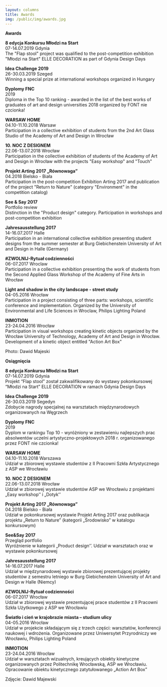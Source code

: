 ```yaml
---
layout: columns
title: Awards
img: /public/img/awards.jpg
---
```


<div id="awards" class="pure-g">

<div class="pure-u-1-1 pure-u-lg-1-2"><div class="column-eng">
<p><strong>Awards</strong></p>

<p class="item">
<strong>8 edycja Konkursu Młodzi na Start</strong><br/>
07-14.07.2019 Gdynia<br/>
The "Flap stool" project was qualified to the post-competition exhibition "Młodzi na Start" ELLE DECORATION as part of Gdynia Design Days
</p>

<p class="item">
<strong>Idea Challenge 2019</strong><br/>
26-30.03.2019 Szeged<br/>
Winning a special prize at international workshops organized in Hungary
</p>

<p class="item">
<strong>Dyplomy FNC</strong><br/>
2019<br/>
Diploma in the Top 10 ranking - awarded in the list of the best works of graduates of art and design universities 2018 organized by FONT nie czcionka!
</p>

<p class="item">
<strong>WARSAW HOME</strong><br/>
04.10-11.10.2018 Warsaw<br/>
Participation in a collective exhibition of students from the 2nd Art Glass Studio of the Academy of Art and Design  in Wrocław
</p>

<p class="item">
<strong>10. NOC Z DESIGNEM</strong><br/>
22.06-13.07.2018 Wrocław<br/>
Participation in the collective exhibition of students of the Academy of Art and Design  in Wrocław with the projects "Easy workshop" and "Touch"
</p>

<p class="item">
<strong>Projekt Arting 2017 „Równowaga”</strong><br/>
04.2018 Bielsko - Biała<br/>
Participation in the post-competition Exhibition Arting 2017 and publication of the project "Return to Nature" (category "Environment" in the competition catalog)
</p>

<p class="item">
<strong>See & Say 2017</strong><br/>
Portfolio review<br/>
Distinction in the "Product design" category. Participation in workshops and post-competition exhibition
</p>

<p class="item">
<strong>Jahresausstellung 2017</strong><br/>
14-16.07.2017 Halle<br/>
Participation in an international collective exhibition presenting student designs from the summer semester at Burg Giebichenstein University of Art and Design in Halle (Germany)
</p>

<p class="item">
<strong>#ZWOLNIJ-Rytuał codzienności</strong><br/>
06-07.2017 Wroclaw<br/>
Participation in a collective exhibition presenting the work of students from the Second Applied Glass Workshop of the Academy of Fine Arts in Wrocław
</p>

<p class="item">
<strong>Light and shadow in the city landscape - street study</strong><br/>
04-05.2016 Wrocław<br/>
Participation in a project consisting of three parts: workshops, scientific conference and implementation. Organized by the University of Environmental and Life Sciences in Wroclaw, Philips Lighting Poland
</p>

<p class="item">
<strong>INMOTION</strong><br/>
23-24.04.2016 Wrocław<br/>
Participation in visual workshops creating kinetic objects organized by the Wrocław University of Technology, Academy of Art and Design in Wrocław. Development of a kinetic object entitled "Action Art Box"
</p>

<p>Photo: Dawid Majeski</p>

</div></div>

<div class="pure-u-1-1 pure-u-lg-1-2"><div class="column-pol">
<p><strong>Osiągnięcia</strong></p>

<p class="item">
<strong>8 edycja Konkursu Młodzi na Start</strong><br/>
07-14.07.2019 Gdynia<br/>
Projekt “Flap stool” został zakwalifikowany do wystawy pokonkursowej “Młodzi na Start” ELLE DECORATION w ramach Gdynia Design Days
</p>

<p class="item">
<strong>Idea Challenge 2019</strong><br/>
26-30.03.2019 Segedyn<br/>
Zdobycie nagrody specjalnej na warsztatach międzynarodowych organizowanych na Węgrzech
</p>

<p class="item">
<strong>Dyplomy FNC</strong><br/>
2019<br/>
Dyplom w rankingu Top 10 - wyróżniony w zestawieniu najlepszych prac absolwentów uczelni artystyczno-projektowych 2018 r. organizowanego przez FONT nie czcionka!
</p>

<p class="item">
<strong>WARSAW HOME</strong><br/>
04.10-11.10.2018 Warszawa<br/>
Udział w zbiorowej wystawie studentów z II Pracowni Szkła Artystycznego z ASP we Wrocławiu
</p>

<p class="item">
<strong>10. NOC Z DESIGNEM</strong><br/>
22.06-13.07.2018 Wrocław<br/>
Udział w zbiorowej wystawie studentów ASP we Wrocławiu z projektami „Easy workshop’’ i „Dotyk’’
</p>

<p class="item">
<strong>Projekt Arting 2017 „Równowaga”</strong><br/>
04.2018 Bielsko - Biała<br/>
Udział w pokonkursowej wystawie Projekt Arting 2017 oraz publikacja projektu „Return to Nature” (kategorii „Środowisko” w katalogu konkursowym)
</p>

<p class="item">
<strong>See&Say 2017</strong><br/>
Przegląd portfolio<br/>
Wyróżnienie w kategorii „Product design’’. Udział w warsztatach oraz w wystawie pokonkursowej
</p>

<p class="item">
<strong>Jahresausstellung 2017</strong><br/>
14-16.07.2017 Halle<br/>
Udział w międzynarodowej wystawie zbiorowej prezentującej projekty studentów z semestru letniego w Burg Giebichenstein University of Art and Design w Halle (Niemcy)
</p>

<p class="item">
<strong>#ZWOLNIJ-Rytuał codzienności</strong><br/>
06-07.2017 Wrocław<br/>
Udział w zbiorowej wystawie prezentującej prace studentów z II Pracowni Szkła Użytkowego z ASP we Wrocławiu
</p>

<p class="item">
<strong>Światło i cień w krajobrazie miasta – studium ulicy</strong><br/>
04-05.2016 Wrocław<br/>
Udział w projekcie składającym się z trzech części: warsztatów, konferencji naukowej i wdrożenia. Organizowane przez Uniwersytet Przyrodniczy we Wrocławiu, Philips Lighting Poland
</p>

<p class="item">
<strong>INMOTION</strong><br/>
23-24.04.2016 Wrocław<br/>
Udział w warsztatach wizualnych, kreujących obiekty kinetyczne organizowanych przez Politechnikę Wrocławską, ASP we Wrocławiu. Opracowanie obiektu kinetycznego zatytułowanego „Action Art Box”
</p>

<p>Zdjęcie: Dawid Majewski</p>

</div></div>

</div>
